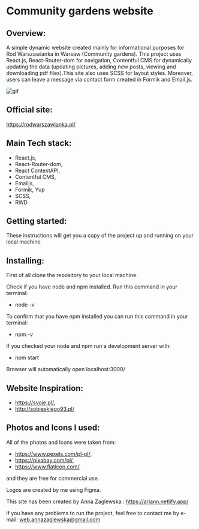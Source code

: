 # Community gardens website

## Overview:

A simple dynamic website created mainly for informational purposes for Rod Warszawianka in Warsaw (Community gardens). This project uses React.js, React-Router-dom for navigation, Contentful CMS for dynamically updating the data (updating pictures, adding new posts, viewing and downloading pdf files).This site also uses SCSS for layout styles. Moreover, users can leave a message via contact form created in Formik and Email.js.

![gif](https://github.com/AZaglewska/Community_garden_website/blob/main/src/assets/Gif/Peek2021-04-24-17-49.gif)

## Official site:

https://rodwarszawianka.pl/

## Main Tech stack:

- React.js,
- React-Router-dom,
- React ContextAPI,
- Contentful CMS,
- Emailjs,
- Formik, Yup
- SCSS,
- RWD

## Getting started:

These instructions will get you a copy of the project up and running on your local machine

## Installing:

First of all clone the repository to your local machine.

Check if you have node and npm installed. Run this command in your terminal:

- node -v

To confirm that you have npm installed you can run this command in your terminal:

- npm -v

If you checked your node and npm run a development server with:

- npm start

Browser will automatically open localhost:3000/

## Website Inspiration:

- https://svoje.pl/,
- http://sobieskiego93.pl/

## Photos and Icons I used:

All of the photos and Icons were taken from:

- https://www.pexels.com/pl-pl/,
- https://pixabay.com/pl/,
- https://www.flaticon.com/

and they are free for commercial use.

Logos are created by me using Figma.

This site has been created by Anna Zaglewska : https://ariann.netlify.app/

if you have any problems to run the project, feel free to contact me by e-mail:
web.annazaglewska@gmail.com
